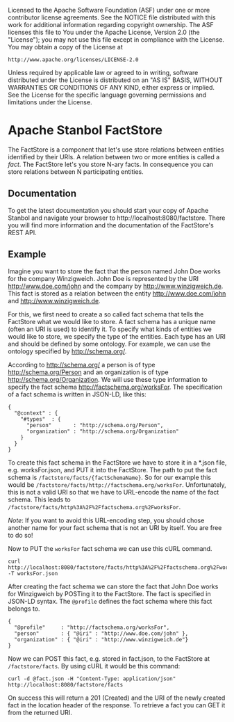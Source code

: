 Licensed to the Apache Software Foundation (ASF) under one or more
contributor license agreements.  See the NOTICE file distributed with
this work for additional information regarding copyright ownership.
The ASF licenses this file to You under the Apache License, Version 2.0
(the "License"); you may not use this file except in compliance with
the License.  You may obtain a copy of the License at

    http://www.apache.org/licenses/LICENSE-2.0

Unless required by applicable law or agreed to in writing, software
distributed under the License is distributed on an "AS IS" BASIS,
WITHOUT WARRANTIES OR CONDITIONS OF ANY KIND, either express or implied.
See the License for the specific language governing permissions and
limitations under the License.

# Apache Stanbol FactStore

The FactStore is a component that let's use store relations between entities
identified by their URIs. A relation between two or more entities is called a
*fact*. The FactStore let's you store N-ary facts. In consequence you can
store relations between N participating entities.

## Documentation

To get the latest documentation you should start your copy of Apache Stanbol and navigate your browser to http://localhost:8080/factstore. There you will find more information and the documentation of the FactStore's REST API.

## Example

Imagine you want to store the fact that the person named John Doe works for
the company Winzigweich. John Doe is represented by the URI
http://www.doe.com/john and the company by http://www.winzigweich.de. This
fact is stored as a relation between the entity http://www.doe.com/john and
http://www.winzigweich.de.

For this, we first need to create a so called fact schema that tells the
FactStore what we would like to store. A fact schema has a unique name (often
an URI is used) to identify it. To specify what kinds of entities we would
like to store, we specify the type of the entities. Each type has an URI and
should be defined by some ontology. For example, we can use the ontology
specified by http://schema.org/.

According to http://schema.org/ a person is of type http://schema.org/Person
and an organization is of type http://schema.org/Organization. We will use
these type information to specify the fact schema
http://factschema.org/worksFor. The specification of a fact schema is written
in JSON-LD, like this:

    {
      "@context" : {
        "#types"  : {
          "person"       : "http://schema.org/Person",
          "organization" : "http://schema.org/Organization"
        }
      }
    }

To create this fact schema in the FactStore we have to store it in a *.json
file, e.g. worksFor.json, and PUT it into the FactStore. The path to put the
fact schema is `/factstore/facts/{factSchemaName}`. So for our example this
would be `/factstore/facts/http://factschema.org/worksFor`. Unfortunately,
this is not a valid URI so that we have to URL-encode the name of the fact
schema. This leads to
`/factstore/facts/http%3A%2F%2Ffactschema.org%2FworksFor`.

_Note_: If you want to avoid this URL-encoding step, you should chose another
name for your fact schema that is not an URI by itself. You are free to do so!

Now to PUT the `worksFor` fact schema we can use this cURL command.

    curl http://localhost:8080/factstore/facts/http%3A%2F%2Ffactschema.org%2FworksFor -T worksFor.json

After creating the fact schema we can store the fact that John Doe works for Winzigweich by POSTing it to the FactStore. The fact is specified in JSON-LD syntax. The `@profile` defines the fact schema where this fact belongs to.

    {
      "@profile"     : "http://factschema.org/worksFor",
      "person"       : { "@iri" : "http://www.doe.com/john" },
      "organization" : { "@iri" : "http://www.winzigweich.de"}
    }

Now we can POST this fact, e.g. stored in fact.json, to the FactStore at
`/factstore/facts`. By using cURL it would be this command:

    curl -d @fact.json -H "Content-Type: application/json" http://localhost:8080/factstore/facts

On success this will return a 201 (Created) and the URI of the newly created fact in the location header of the response. To retrieve a fact you can GET it from the returned URI.
